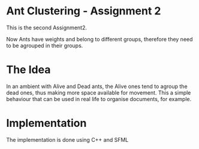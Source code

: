 # Ant Clustering - Assignment 2

This is the second Assignment2.

Now Ants have weights and belong to different groups, therefore they need to be
agrouped in their groups.

# The Idea

In an ambient with Alive and Dead ants, the Alive ones tend to agroup the dead
ones, thus making more space available for movement. This a simple behaviour that
can be used in real life to organise documents, for example.

# Implementation

The implementation is done using C++ and SFML
